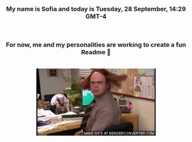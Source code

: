 


<div align="center">
<h3 >My name is Sofia and today is Tuesday, 28 September, 14:29 GMT-4</h3><br>
<h3 >For now, me and my personalities are working to create a fun Readme 👋
</h3><br>
<img src='img/dwight.gif' alt='working...'/>
</div>
